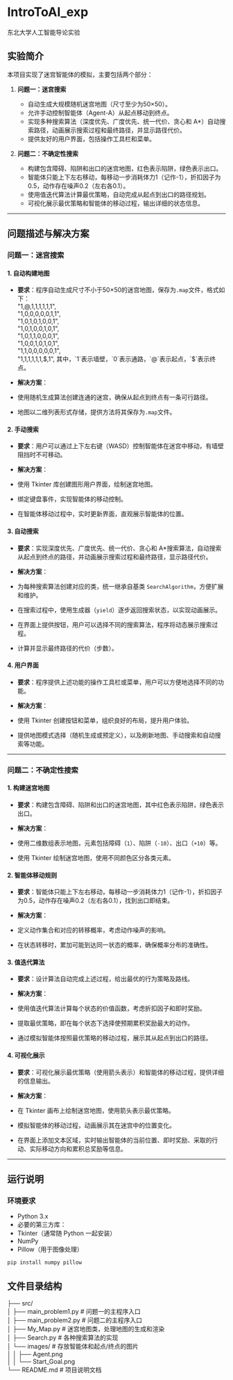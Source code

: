# IntroToAI_exp
东北大学人工智能导论实验
## 实验简介

本项目实现了迷宫智能体的模拟，主要包括两个部分：

1. **问题一：迷宫搜索**

   - 自动生成大规模随机迷宫地图（尺寸至少为50×50）。
   - 允许手动控制智能体（Agent-A）从起点移动到终点。
   - 实现多种搜索算法（深度优先、广度优先、统一代价、贪心和 A*）自动搜索路径，动画展示搜索过程和最终路径，并显示路径代价。
   - 提供友好的用户界面，包括操作工具栏和菜单。

2. **问题二：不确定性搜索**

   - 构建包含障碍、陷阱和出口的迷宫地图，红色表示陷阱，绿色表示出口。
   - 智能体只能上下左右移动，每移动一步消耗体力1（记作-1），折扣因子为0.5，动作存在噪声0.2（左右各0.1）。
   - 使用值迭代算法计算最优策略，自动完成从起点到出口的路径规划。
   - 可视化展示最优策略和智能体的移动过程，输出详细的状态信息。

---

## 问题描述与解决方案

### 问题一：迷宫搜索

#### 1. 自动构建地图

- **要求**：程序自动生成尺寸不小于50×50的迷宫地图，保存为`.map`文件，格式如下：    
"1,@,1,1,1,1,1,1",    
"1,0,0,0,0,0,1,1",    
"1,0,1,0,1,0,0,1",   
"1,0,1,0,0,1,0,1",   
"1,0,1,1,0,0,0,1",   
"1,0,0,1,0,1,0,1",   
"1,1,0,0,0,0,0,1",   
"1,1,1,1,1,1,$,1",   
其中，`1`表示墙壁，`0`表示通路，`@`表示起点，`$`表示终点。

- **解决方案**：

- 使用随机生成算法创建连通的迷宫，确保从起点到终点有一条可行路径。
- 地图以二维列表形式存储，提供方法将其保存为`.map`文件。

#### 2. 手动搜索

- **要求**：用户可以通过上下左右键（WASD）控制智能体在迷宫中移动，有墙壁阻挡时不可移动。

- **解决方案**：

- 使用 Tkinter 库创建图形用户界面，绘制迷宫地图。
- 绑定键盘事件，实现智能体的移动控制。
- 在智能体移动过程中，实时更新界面，直观展示智能体的位置。

#### 3. 自动搜索

- **要求**：实现深度优先、广度优先、统一代价、贪心和 A*搜索算法，自动搜索从起点到终点的路径，并动画展示搜索过程和最终路径，显示路径代价。

- **解决方案**：

- 为每种搜索算法创建对应的类，统一继承自基类 `SearchAlgorithm`，方便扩展和维护。
- 在搜索过程中，使用生成器（`yield`）逐步返回搜索状态，以实现动画展示。
- 在界面上提供按钮，用户可以选择不同的搜索算法，程序将动态展示搜索过程。
- 计算并显示最终路径的代价（步数）。

#### 4. 用户界面

- **要求**：程序提供上述功能的操作工具栏或菜单，用户可以方便地选择不同的功能。

- **解决方案**：

- 使用 Tkinter 创建按钮和菜单，组织良好的布局，提升用户体验。
- 提供地图模式选择（随机生成或预定义），以及刷新地图、手动搜索和自动搜索等功能。

---

### 问题二：不确定性搜索

#### 1. 构建迷宫地图

- **要求**：构建包含障碍、陷阱和出口的迷宫地图，其中红色表示陷阱，绿色表示出口。

- **解决方案**：

- 使用二维数组表示地图，元素包括障碍（`1`）、陷阱（`-10`）、出口（`+10`）等。
- 使用 Tkinter 绘制迷宫地图，使用不同颜色区分各类元素。

#### 2. 智能体移动规则

- **要求**：智能体只能上下左右移动，每移动一步消耗体力1（记作-1），折扣因子为0.5，动作存在噪声0.2（左右各0.1），找到出口即结束。

- **解决方案**：

- 定义动作集合和对应的转移概率，考虑动作噪声的影响。
- 在状态转移时，累加可能到达同一状态的概率，确保概率分布的准确性。

#### 3. 值迭代算法

- **要求**：设计算法自动完成上述过程，给出最优的行为策略及路线。

- **解决方案**：

- 使用值迭代算法计算每个状态的价值函数，考虑折扣因子和即时奖励。
- 提取最优策略，即在每个状态下选择使预期累积奖励最大的动作。
- 通过模拟智能体按照最优策略的移动过程，展示其从起点到出口的路径。

#### 4. 可视化展示

- **要求**：可视化展示最优策略（使用箭头表示）和智能体的移动过程，提供详细的信息输出。

- **解决方案**：

- 在 Tkinter 画布上绘制迷宫地图，使用箭头表示最优策略。
- 模拟智能体的移动过程，动画展示其在迷宫中的位置变化。
- 在界面上添加文本区域，实时输出智能体的当前位置、即时奖励、采取的行动、实际移动方向和累积总奖励等信息。

---

## 运行说明

### 环境要求

- Python 3.x
- 必要的第三方库：
- Tkinter（通常随 Python 一起安装）
- NumPy
- Pillow（用于图像处理）
 ```bash
 pip install numpy pillow
```
## 文件目录结构    
 
├── src/                       
│   ├── main_problem1.py       # 问题一的主程序入口        
│   ├── main_problem2.py       # 问题二的主程序入口    
│   ├── My_Map.py              # 迷宫地图类，处理地图的生成和渲染    
│   ├── Search.py              # 各种搜索算法的实现    
│   └── images/                # 存放智能体和起点/终点的图片    
│    │   ├── Agent.png    
│     │  └── Start_Goal.png      
└── README.md              # 项目说明文档  
